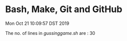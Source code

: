  # Bash, Make, Git and GitHub

Mon Oct 21 10:09:57 DST 2019


The no. of lines in *gussinggame.sh* are : 30
